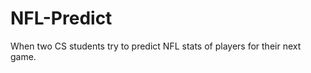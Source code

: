 NFL-Predict
===========

When two CS students try to predict NFL stats of players for their next game.
